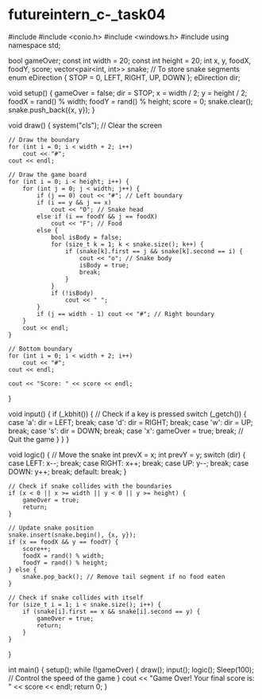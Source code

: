 # futureintern_c-_task04
#include <iostream>
#include <conio.h>
#include <windows.h>
#include <vector>
using namespace std;

bool gameOver;
const int width = 20;
const int height = 20;
int x, y, foodX, foodY, score;
vector<pair<int, int>> snake; // To store snake segments
enum eDirection { STOP = 0, LEFT, RIGHT, UP, DOWN };
eDirection dir;

void setup() {
    gameOver = false;
    dir = STOP;
    x = width / 2;
    y = height / 2;
    foodX = rand() % width;
    foodY = rand() % height;
    score = 0;
    snake.clear();
    snake.push_back({x, y});
}

void draw() {
    system("cls"); // Clear the screen

    // Draw the boundary
    for (int i = 0; i < width + 2; i++)
        cout << "#";
    cout << endl;

    // Draw the game board
    for (int i = 0; i < height; i++) {
        for (int j = 0; j < width; j++) {
            if (j == 0) cout << "#"; // Left boundary
            if (i == y && j == x)
                cout << "O"; // Snake head
            else if (i == foodY && j == foodX)
                cout << "F"; // Food
            else {
                bool isBody = false;
                for (size_t k = 1; k < snake.size(); k++) {
                    if (snake[k].first == j && snake[k].second == i) {
                        cout << "o"; // Snake body
                        isBody = true;
                        break;
                    }
                }
                if (!isBody)
                    cout << " ";
            }
            if (j == width - 1) cout << "#"; // Right boundary
        }
        cout << endl;
    }

    // Bottom boundary
    for (int i = 0; i < width + 2; i++)
        cout << "#";
    cout << endl;

    cout << "Score: " << score << endl;
}

void input() {
    if (_kbhit()) { // Check if a key is pressed
        switch (_getch()) {
            case 'a': dir = LEFT; break;
            case 'd': dir = RIGHT; break;
            case 'w': dir = UP; break;
            case 's': dir = DOWN; break;
            case 'x': gameOver = true; break; // Quit the game
        }
    }
}

void logic() {
    // Move the snake
    int prevX = x;
    int prevY = y;
    switch (dir) {
        case LEFT: x--; break;
        case RIGHT: x++; break;
        case UP: y--; break;
        case DOWN: y++; break;
        default: break;
    }

    // Check if snake collides with the boundaries
    if (x < 0 || x >= width || y < 0 || y >= height) {
        gameOver = true;
        return;
    }

    // Update snake position
    snake.insert(snake.begin(), {x, y});
    if (x == foodX && y == foodY) {
        score++;
        foodX = rand() % width;
        foodY = rand() % height;
    } else {
        snake.pop_back(); // Remove tail segment if no food eaten
    }

    // Check if snake collides with itself
    for (size_t i = 1; i < snake.size(); i++) {
        if (snake[i].first == x && snake[i].second == y) {
            gameOver = true;
            return;
        }
    }
}

int main() {
    setup();
    while (!gameOver) {
        draw();
        input();
        logic();
        Sleep(100); // Control the speed of the game
    }
    cout << "Game Over! Your final score is: " << score << endl;
    return 0;
}

